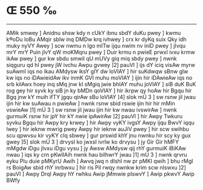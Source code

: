 # Œ 550 ‰
---
AMik smwey ] Anidnu shsw kdy n cUkY ibnu sbdY duKu pwey ] kwmu k®oDu loBu
AMqir sblw inq DMDw krq ivhwey ] crx kr dyKq suix Qky idh muky nyVY
Awey ] scw nwmu n lgo mITw ijqu nwim nv iniD pwey ] jIvqu mrY mrY Puin
jIvY qW moKMqru pwey ] Duir krmu n pwieE prwxI ivxu krmw ikAw pwey ]
gur kw sbdu smwil qU mUVy giq miq sbdy pwey ] nwnk siqguru qd hI pwey
jW ivchu Awpu gvwey ]2] pauVI ] ijs dY iciq visAw myrw suAwmI iqs no
ikau AMdysw iksY glY dw loVIAY ] hir suKdwqw sBnw glw kw iqs no
iDAwieidAw ikv inmK GVI muhu moVIAY ] ijin hir iDAwieAw iqs no
srb kilAwx hoey inq sMq jnw kI sMgiq jwie bhIAY muhu joVIAY ] siB
duK BuK rog gey hir syvk ky siB jn ky bMDn qoVIAY ] hir ikrpw qy hoAw
hir Bgqu hir Bgq jnw kY muih ifTY jgqu qirAw sBu loVIAY ]4] slok
mÚ 3 ] sw rsnw jil jwau ijin hir kw suAwau n pwieAw ] nwnk rsnw
sbid rswie ijin hir hir mMin vswieAw ]1] mÚ 3 ] sw rsnw jil
jwau ijin hir kw nwau ivswirAw ] nwnk gurmuiK rsnw hir jpY hir kY
nwie ipAwirAw ]2] pauVI ] hir Awpy Twkuru syvku Bgqu hir Awpy kry
krwey ] hir Awpy vyKY ivgsY Awpy ijqu BwvY iqqu lwey ] hir ieknw mwrig
pwey Awpy hir ieknw auJiV pwey ] hir scw swihbu scu qpwvsu kir vyKY
clq sbwey ] gur prswid khY jnu nwnku hir scy ky gux gwey ]5] slok
mÚ 3 ] drvysI ko jwxsI ivrlw ko drvysu ] jy Gir Gir hMFY mMgdw iDgu
jIvxu iDgu vysu ] jy Awsw AMdysw qij rhY gurmuiK iBiKAw nwau ] iqs ky
crn pKwlIAih nwnk hau bilhwrY jwau ]1] mÚ 3 ] nwnk qrvru eyku
Plu duie pMKyrU Awih ] Awvq jwq n dIshI nw pr pMKI qwih ] bhu rMgI
rs BoigAw sbid rhY inrbwxu ] hir ris Pil rwqy nwnkw krim scw
nIswxu ]2] pauVI ] Awpy DrqI Awpy hY rwhku Awip jMmwie pIswvY ] Awip
pkwvY Awip BWfy
####
